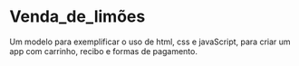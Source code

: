 # Venda_de_limões
Um modelo para exemplificar o uso de html, css e javaScript, para criar um app com carrinho, recibo e formas de pagamento.
